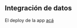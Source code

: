 <h2>Integración de datos</h2>
<p>
  El deploy de la app <a href="https://github.com/xruizv/EdigIntegracion/blob/master/Integracion.zip?raw=true">acá</a>
<p>
